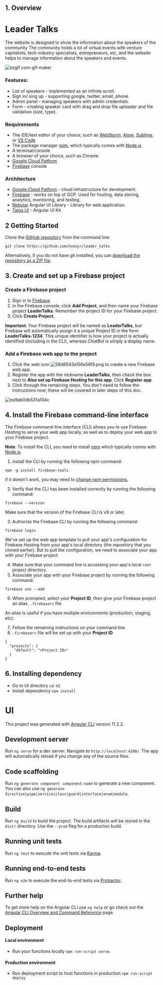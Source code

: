 ## 1. Overview
Leader Talks
============
The website is designed to show the information about the speakers of the community The community holds a lot of virtual events with venture capitalists, tech industry specialists, entrepreneurs, etc, and the website helps to manage information about the speakers and events.

![ezgif com-gif-maker](https://user-images.githubusercontent.com/33399226/138623718-d8df3f25-5f02-4616-b4eb-654e4b0194de.gif)
### Features:
- List of speakers - implemented as an infinite scroll.
- Sign in/ sing up - supporting google, twitter, email, phone.
- Admin panel - managing speakers with admin credentials.
- Form - creating speaker card with drag and drop file uploader and file validation (size, type).

### Requirements

- The IDE/text editor of your choice, such as  [WebStorm](https://www.jetbrains.com/webstorm),  [Atom](https://atom.io/),  [Sublime](https://www.sublimetext.com/), or  [VS Code](https://code.visualstudio.com/)
- The package manager  [npm](https://www.npmjs.com/), which typically comes with  [Node.js](https://nodejs.org/en/)
- A terminal/console
- A browser of your choice, such as Chrome
- [Google Cloud Patform](https://cloud.google.com/)
- [Firebase](https://console.firebase.google.com/) console

### Architecture

- [Google Cloud Patform](https://cloud.google.com/) - cloud infrastructure for development.
- [Firebase](https://console.firebase.google.com/) - works on top of GCP. Used for hosting, data storing, analytics, monitoring, and testing.
- [Nebular](https://akveo.github.io/nebular/) Angular UI Library - Library for web application.
- [Taiga UI](https://github.com/TinkoffCreditSystems/taiga-ui) - Angular UI Kit

## 2 Getting Started

Clone the [GitHub repository](https://github.com/honoyr/leader_talks)  from the command line:
```
git clone https://github.com/honoyr/leader_talks
```
Alternatively, if you do not have git installed, you can  [download the repository as a ZIP file](https://github.com/honoyr/leader_talks/archive/main.zip).

## 3. Create and set up a Firebase project

### **Create a Firebase project**

1.  Sign in to  [Firebase](https://console.firebase.google.com/).
2.  In the Firebase console, click  **Add Project**, and then name your Firebase project  **LeaderTalks**. Remember the project ID for your Firebase project.
3.  Click  **Create Project**.

**Important**: Your Firebase project will be named as **LeaderTalks**, but Firebase will automatically assign it a unique Project ID in the form  **LeaderTalks-1234**. This unique identifier is how your project is actually identified (including in the CLI), whereas  _ChatBot_  is simply a display name.

### Add a Firebase web app to the project

1.  Click the web icon  ![58d6543a156e56f9.png](https://firebase.google.com/codelabs/firebase-web/img/58d6543a156e56f9.png) to create a new Firebase web app.
2.  Register the app with the nickname  **LeaderTalks**, then check the box next to  **Also set up Firebase Hosting for this app**. Click  **Register app**.
3.  Click through the remaining steps. You don't need to follow the instructions now; these will be covered in later steps of this doc.

![ea9ab0db531a104c](https://user-images.githubusercontent.com/33399226/114799208-15ec5680-9d65-11eb-8d3e-4b9973509b2c.jpg)

## 4. Install the Firebase command-line interface

The Firebase command-line interface (CLI) allows you to use Firebase Hosting to serve your web app locally, as well as to deploy your web app to your Firebase project.

**Note**: To install the CLI, you need to install  [npm](https://www.npmjs.com/)  which typically comes with  [Node.js](https://nodejs.org/en/).

1.  Install the CLI by running the following npm command:

```
npm -g install firebase-tools
```

if it doesn't work, you may need to  [change npm permissions.](https://docs.npmjs.com/getting-started/fixing-npm-permissions)

2.  Verify that the CLI has been installed correctly by running the following command:

```
firebase --version
```

Make sure that the version of the Firebase CLI is v9 or later.

3.  Authorize the Firebase CLI by running the following command:

```
firebase login
```

We've set up the web app template to pull your app's configuration for Firebase Hosting from your app's local directory (the repository that you cloned earlier). But to pull the configuration, we need to associate your app with your Firebase project.

4.  Make sure that your command line is accessing your app's local  `root`  project directory.
5.  Associate your app with your Firebase project by running the following command:

```
firebase use --add
```

6.  When prompted, select your  **Project ID**, then give your Firebase project an alias. `.firebaserc` file

An alias is useful if you have multiple environments (production, staging, etc).

7.  Follow the remaining instructions on your command line.
8. `.firebaserc` file will be set up with your **Project ID**
```
{  
  "projects": {  
    "default": "<Project ID>"  
  }  
}
```
## 6. Installing dependency

- Go to UI directory ```cd UI```
- Install dependency ```npm install```
# UI
This project was generated with [Angular CLI](https://github.com/angular/angular-cli) version 11.2.2.

## Development server

Run `ng serve` for a dev server. Navigate to `http://localhost:4200/`. The app will automatically reload if you change any of the source files.

## Code scaffolding

Run `ng generate component component-name` to generate a new component. You can also use `ng generate directive|pipe|service|class|guard|interface|enum|module`.

## Build

Run `ng build` to build the project. The build artifacts will be stored in the `dist/` directory. Use the `--prod` flag for a production build.

## Running unit tests

Run `ng test` to execute the unit tests via [Karma](https://karma-runner.github.io).

## Running end-to-end tests

Run `ng e2e` to execute the end-to-end tests via [Protractor](http://www.protractortest.org/).

## Further help

To get more help on the Angular CLI use `ng help` or go check out the [Angular CLI Overview and Command Reference](https://angular.io/cli) page.

## Deployment

#### Local environment
- Run your functions locally `npm run-script serve`.
#### Production environment
- Run deployment script to host functions in production `npm run-script deploy`
